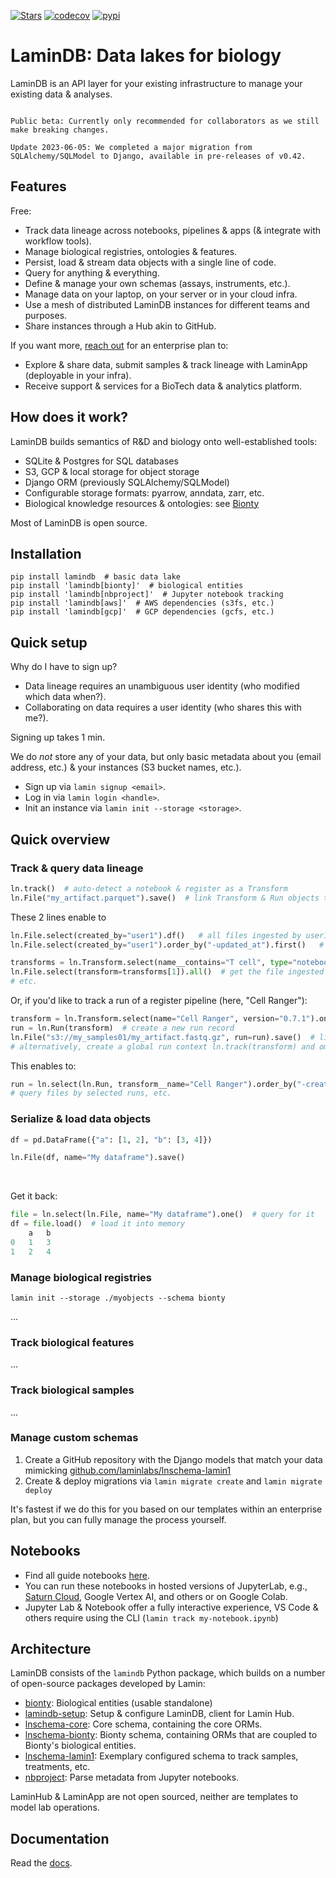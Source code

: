 [![Stars](https://img.shields.io/github/stars/laminlabs/lamindb?logo=GitHub&color=yellow)](https://github.com/laminlabs/lamindb)
[![codecov](https://codecov.io/gh/laminlabs/lamindb/branch/main/graph/badge.svg?token=VKMRJ7OWR3)](https://codecov.io/gh/laminlabs/lamindb)
[![pypi](https://img.shields.io/pypi/v/lamindb?color=blue&label=pypi%20package)](https://pypi.org/project/lamindb)

# LaminDB: Data lakes for biology

LaminDB is an API layer for your existing infrastructure to manage your existing data & analyses.

```{warning}

Public beta: Currently only recommended for collaborators as we still make breaking changes.

Update 2023-06-05: We completed a major migration from SQLAlchemy/SQLModel to Django, available in pre-releases of v0.42.

```

## Features

Free:

- Track data lineage across notebooks, pipelines & apps (& integrate with workflow tools).
- Manage biological registries, ontologies & features.
- Persist, load & stream data objects with a single line of code.
- Query for anything & everything.
- Define & manage your own schemas (assays, instruments, etc.).
- Manage data on your laptop, on your server or in your cloud infra.
- Use a mesh of distributed LaminDB instances for different teams and purposes.
- Share instances through a Hub akin to GitHub.

If you want more, [reach out](https://lamin.ai/contact) for an enterprise plan to:

- Explore & share data, submit samples & track lineage with LaminApp (deployable in your infra).
- Receive support & services for a BioTech data & analytics platform.

## How does it work?

LaminDB builds semantics of R&D and biology onto well-established tools:

- SQLite & Postgres for SQL databases
- S3, GCP & local storage for object storage
- Django ORM (previously SQLAlchemy/SQLModel)
- Configurable storage formats: pyarrow, anndata, zarr, etc.
- Biological knowledge resources & ontologies: see [Bionty](https://lamin.ai/docs/bionty)

Most of LaminDB is open source.

## Installation

```shell
pip install lamindb  # basic data lake
pip install 'lamindb[bionty]'  # biological entities
pip install 'lamindb[nbproject]'  # Jupyter notebook tracking
pip install 'lamindb[aws]'  # AWS dependencies (s3fs, etc.)
pip install 'lamindb[gcp]'  # GCP dependencies (gcfs, etc.)
```

## Quick setup

Why do I have to sign up?

- Data lineage requires an unambiguous user identity (who modified which data when?).
- Collaborating on data requires a user identity (who shares this with me?).

Signing up takes 1 min.

We do _not_ store any of your data, but only basic metadata about you (email address, etc.) & your instances (S3 bucket names, etc.).

- Sign up via `lamin signup <email>`.
- Log in via `lamin login <handle>`.
- Init an instance via `lamin init --storage <storage>`.

## Quick overview

### Track & query data lineage

```python
ln.track()  # auto-detect a notebook & register as a Transform
ln.File("my_artifact.parquet").save()  # link Transform & Run objects to File object
```

These 2 lines enable to

```python
ln.File.select(created_by="user1").df()   # all files ingested by user1
ln.File.select(created_by="user1").order_by("-updated_at").first()   # latest modified file by user1

transforms = ln.Transform.select(name__contains="T cell", type="notebook").all()  # all notebooks with 'T cell' in the title
ln.File.select(transform=transforms[1]).all()  # get the file ingested by the second notebook in transforms
# etc.
```

Or, if you'd like to track a run of a register pipeline (here, "Cell Ranger"):

```python
transform = ln.Transform.select(name="Cell Ranger", version="0.7.1").one()  # select a pipeline from the registry
run = ln.Run(transform)  # create a new run record
ln.File("s3://my_samples01/my_artifact.fastq.gz", run=run).save()  # link file against run
# alternatively, create a global run context ln.track(transform) and omit run=run
```

This enables to:

```python
run = ln.select(ln.Run, transform__name="Cell Ranger").order_by("-created_at").df()  # get the latest Cell Ranger pipeline runs
# query files by selected runs, etc.
```

### Serialize & load data objects

```python
df = pd.DataFrame({"a": [1, 2], "b": [3, 4]})

ln.File(df, name="My dataframe").save()
```

<br>

Get it back:

```python
file = ln.select(ln.File, name="My dataframe").one()  # query for it
df = file.load()  # load it into memory
    a   b
0   1   3
1   2   4
```

### Manage biological registries

```
lamin init --storage ./myobjects --schema bionty
```

...

### Track biological features

...

### Track biological samples

...

### Manage custom schemas

1. Create a GitHub repository with the Django models that match your data mimicking [github.com/laminlabs/lnschema-lamin1](https://github.com/laminlabs/lnschema-lamin1)
2. Create & deploy migrations via `lamin migrate create` and `lamin migrate deploy`

It's fastest if we do this for you based on our templates within an enterprise plan, but you can fully manage the process yourself.

## Notebooks

- Find all guide notebooks [here](https://github.com/laminlabs/lamindb/tree/main/docs/guide).
- You can run these notebooks in hosted versions of JupyterLab, e.g., [Saturn Cloud](https://github.com/laminlabs/run-lamin-on-saturn), Google Vertex AI, and others or on Google Colab.
- Jupyter Lab & Notebook offer a fully interactive experience, VS Code & others require using the CLI (`lamin track my-notebook.ipynb`)

## Architecture

LaminDB consists of the `lamindb` Python package, which builds on a number of open-source packages developed by Lamin:

- [bionty](https://github.com/laminlabs/bionty): Biological entities (usable standalone)
- [lamindb-setup](https://github.com/laminlabs/lamindb-setup): Setup & configure LaminDB, client for Lamin Hub.
- [lnschema-core](https://github.com/laminlabs/lnschema-core): Core schema, containing the core ORMs.
- [lnschema-bionty](https://github.com/laminlabs/lnschema-bionty): Bionty schema, containing ORMs that are coupled to Bionty's biological entities.
- [lnschema-lamin1](https://github.com/laminlabs/lnschema-lamin1): Exemplary configured schema to track samples, treatments, etc.
- [nbproject](https://github.com/laminlabs/nbproject): Parse metadata from Jupyter notebooks.

LaminHub & LaminApp are not open sourced, neither are templates to model lab operations.

## Documentation

Read the [docs](https://lamin.ai/docs/guide/).
